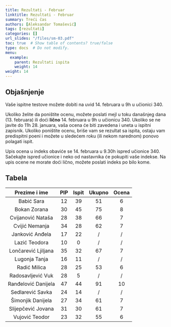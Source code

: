 ```yaml
---
title: Rezultati - Februar
linktitle: Rezultati - Februar
summary: Treći čas
authors: [Aleksandar Tomašević]
tags: [rezultati]
categories: []
url_slides: "/files/sm-03.pdf"
toc: true  # Show table of contents? true/false
type: docs  # Do not modify.
menu:
  example:
    parent: Rezultati ispita
    weight: 14
weight: 14
---
```


## Objašnjenje

Vaše ispitne testove možete dobiti na uvid 14. februara u 9h u učionici 340.

Ukoliko želite da poništite ocenu, možete poslati mejl u toku današnjeg dana (13. februara) ili doći **lično** 14. februara u 9h u učionicu 340. Ukoliko se ne javite do 11h 28. januara, vaša ocena će biti zavedena i uneta u ispitni zapisnik. Ukoliko poništite ocenu, briše vam se rezultat sa ispita, ostaju vam predispitni poeni i možete u sledećem roku (ili nekom narednom) ponovo polagati ispit. 

Upis ocena u indeks obaviće se 14. februara u 9.30h ispred učionice 340. Sačekajte ispred učionice i neko od nastavnika će pokupiti vaše indekse. Na upis ocene ne morate doći lično, možete poslati indeks po bilo kome.

## Tabela
|    Prezime i ime    	| PIP 	| Ispit 	| Ukupno 	| Ocena 	|
|:-------------------:	|:---:	|:-----:	|:------:	|:-----:	|
|      Babić Sara     	|  12 	|   39  	|   51   	|   6   	|
|     Bokan Zorana    	|  30 	|   45  	|   75   	|   8   	|
|  Cvijanović Nataša  	|  28 	|   38  	|   66   	|   7   	|
|    Cvijić Nemanja   	|  34 	|   28  	|   62   	|   7   	|
|   Janković Anđela   	|  17 	|   22  	|    /   	|   /   	|
|    Lazić Teodora    	|  10 	|   0   	|    /   	|   /   	|
| Lončarević Ljiljana 	|  35 	|   32  	|   67   	|   7   	|
|    Lugonja Tanja    	|  16 	|   11  	|    /   	|   /   	|
|     Radić Milica    	|  28 	|   25  	|   53   	|   6   	|
|  Radosavljević Vuk  	|  28 	|   5   	|    /   	|   /   	|
| Ranđelović Danijela 	|  47 	|   44  	|   91   	|   10  	|
|   Sedlarević Savka  	|  24 	|   14  	|    /   	|   /   	|
|  Šimonjik Danijela  	|  27 	|   34  	|   61   	|   7   	|
|  Slijepčević Jovana 	|  31 	|   30  	|   61   	|   7   	|
|    Vujović Teodor   	|  23 	|   32  	|   55   	|   6   	|